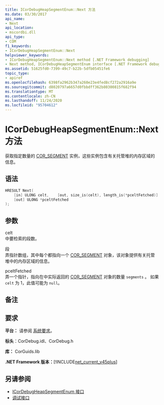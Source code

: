```yaml
---
title: ICorDebugHeapSegmentEnum::Next 方法
ms.date: 03/30/2017
api_name:
- Next
api_location:
- mscordbi.dll
api_type:
- COM
f1_keywords:
- ICorDebugHeapSegmentEnum::Next
helpviewer_keywords:
- ICorDebugHeapSegmentEnum::Next method [.NET Framework debugging]
- Next method, ICorDebugHeapSegmentEnum interface [.NET Framework debugging]
ms.assetid: 51625fd0-7399-49c7-b22b-5dfb05451fe6
topic_type:
- apiref
ms.openlocfilehash: 6398fa2962b347a260e23e4fed8cf272a2916a9e
ms.sourcegitcommit: d8020797a6657d0fbbdff362b80300815f682f94
ms.translationtype: MT
ms.contentlocale: zh-CN
ms.lasthandoff: 11/24/2020
ms.locfileid: "95704612"
---
```

# <a name="icordebugheapsegmentenumnext-method"></a>ICorDebugHeapSegmentEnum::Next 方法

获取指定数量的 [COR_SEGMENT](cor-segment-structure.md) 实例，这些实例包含有关托管堆的内存区域的信息。  
  
## <a name="syntax"></a>语法  
  
```cpp  
HRESULT Next(  
    [in] ULONG celt,    [out, size_is(celt), length_is(*pceltFetched)] COR_SEGMENT segments[],
    [out] ULONG *pceltFetched  
);  
```  
  
## <a name="parameters"></a>参数  

 celt  
 中要检索的段数。  
  
 段  
 弄指针数组，其中每个都指向一个 [COR_SEGMENT](cor-segment-structure.md) 对象，该对象提供有关托管堆中的内存区域的信息。  
  
 pceltFetched  
 弄一个指针，指向在中实际返回的 [COR_SEGMENT](cor-segment-structure.md) 对象的数量 `segments` 。 如果 `celt` 为 1，此值可能为 `null`。  
  
## <a name="remarks"></a>备注  
  
## <a name="requirements"></a>要求  

 **平台：** 请参阅 [系统要求](../../get-started/system-requirements.md)。  
  
 **标头**：CorDebug.idl、CorDebug.h  
  
 **库：** CorGuids.lib  
  
 **.NET Framework 版本：**[!INCLUDE[net_current_v45plus](../../../../includes/net-current-v45plus-md.md)]  
  
## <a name="see-also"></a>另请参阅

- [ICorDebugHeapSegmentEnum 接口](icordebugheapsegmentenum-interface.md)
- [调试接口](debugging-interfaces.md)
